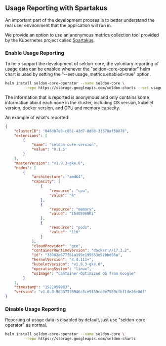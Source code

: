 ## Usage Reporting with Spartakus

An important part of the development process is to better understand the real user environment that the application will run in.

We provide an option to use an anonymous metrics collection tool provided by the Kubernetes project called [Spartakus](https://github.com/kubernetes-incubator/spartakus).

### Enable Usage Reporting

To help support the development of seldon-core, the voluntary reporting of usage data can be enabled whenever the "seldon-core-operator" helm chart is used  by setting the "--set usage_metrics.enabled=true" option.

```bash
helm install seldon-core-operator --name seldon-core \
        --repo https://storage.googleapis.com/seldon-charts --set usage_metrics.enabled=true
```

The information that is reported is anonymous and only contains some information about each node in the cluster, including OS version, kubelet version, docker version, and CPU and memory capacity.

An example of what's reported:
```json
{
    "clusterID": "846db7e9-c861-43d7-8d08-31578af59878",
    "extensions": [
        {
            "name": "seldon-core-version",
            "value": "0.1.5"
        }
    ],
    "masterVersion": "v1.9.3-gke.0",
    "nodes": [
        {
            "architecture": "amd64",
            "capacity": [
                {
                    "resource": "cpu",
                    "value": "4"
                },
                {
                    "resource": "memory",
                    "value": "15405960Ki"
                },
                {
                    "resource": "pods",
                    "value": "110"
                }
            ],
            "cloudProvider": "gce",
            "containerRuntimeVersion": "docker://17.3.2",
            "id": "33082e677f61a199c195553e52bbd65a",
            "kernelVersion": "4.4.111+",
            "kubeletVersion": "v1.9.3-gke.0",
            "operatingSystem": "linux",
            "osImage": "Container-Optimized OS from Google"
        }
    ],
    "timestamp": "1522059083",
    "version": "v1.0.0-5d3377f6946c3ce9159cc9e7589cfbf1de26e0df"
}
```

### Disable Usage Reporting

Reporting of usage data is disabled by default, just use "seldon-core-operator" as normal.

```bash
helm install seldon-core-operator --name seldon-core \
        --repo https://storage.googleapis.com/seldon-charts
```

